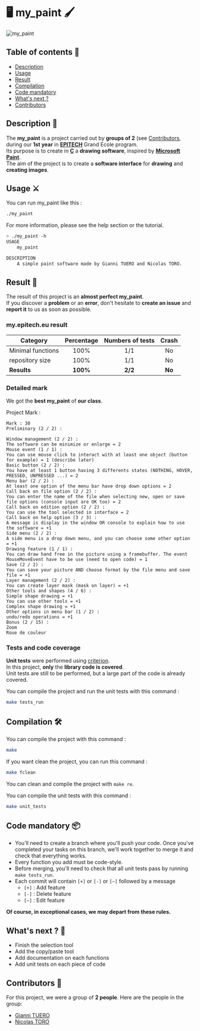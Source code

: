 # 🖥️ my_paint 🖌️

![my_paint](https://toro-nicolas.github.io/my_paint/preview.png)

## Table of contents 📑
- [Description](https://github.com/toro-nicolas/my_paint/blob/main/README.md#description-)
- [Usage](https://github.com/toro-nicolas/my_paint/blob/main/README.md#usage-%EF%B8%8F)
- [Result](https://github.com/toro-nicolas/my_paint/blob/main/README.md#result-)
- [Compilation](https://github.com/toro-nicolas/my_paint/blob/main/README.md#compilation-%EF%B8%8F)
- [Code mandatory](https://github.com/toro-nicolas/my_paint/blob/main/README.md#code-mandatory-)
- [What's next ?](https://github.com/toro-nicolas/my_paint/blob/main/README.md#whats-next--)
- [Contributors](https://github.com/toro-nicolas/my_paint/blob/main/README.md#contributors-)


## Description 📝
The **my_paint** is a project carried out by **groups of 2** (see [Contributors](https://github.com/toro-nicolas/my_paint/blob/main/README.md#contributors-), during our **1st year** in [**EPITECH**](https://www.epitech.eu/) Grand Ecole program.  
Its purpose is to create in [**C**](https://en.wikipedia.org/wiki/C_(programming_language)) a **drawing software**, inspired by [**Microsoft Paint**](https://en.wikipedia.org/wiki/Microsoft_Paint).  
The aim of the project is to create a **software interface** for **drawing** and **creating images**.


## Usage ⚔️
You can run my_paint like this :
```sh
./my_paint
```

For more information, please see the help section or the tutorial.
```sh
> ./my_paint -h
USAGE
    my_paint

DESCRIPTION
    A simple paint software made by Gianni TUERO and Nicolas TORO.
```


## Result 🚩
The result of this project is an **almost perfect my_paint**.  
If you discover a **problem** or an **error**, don't hesitate to **create an issue** and **report it** to us as soon as possible.


### my.epitech.eu result

| Category          | Percentage | Numbers of tests |  Crash   |
|-------------------|:----------:|:----------------:|:--------:|
| Minimal functions |    100%    |       1/1        |    No    |
| repository size   |    100%    |       1/1        |    No    |
| **Results**       |  **100%**  |     **2/2**      |  **No**  |


### Detailed mark
We got the **best my_paint** of **our class**.

Project Mark :
```
Mark : 30
Preliminary (2 / 2) :

Window management (2 / 2) :
The software can be minimize or enlarge = 2
Mouse event (1 / 1) :
You can use mouse click to interact with at least one object (button for example) = 1 (describe later)
Basic button (2 / 2) :
You have at least 1 button having 3 differents states (NOTHING, HOVER, PRESSED, UNPRESSED ...) = 2
Menu bar (2 / 2) :
At least one option of the menu bar have drop down options = 2
Call back on file option (2 / 2) :
You can enter the name of the file when selecting new, open or save file options (console input are OK too) = 2
Call back on edition option (2 / 2) :
You can use the tool selected in interface = 2
Call back on help option (3 / 3) :
A message is display in the window OR console to explain how to use the software = +1
Side menu (2 / 2) :
A side menu is a drop down menu, and you can choose some other option = +1
Drawing feature (1 / 1) :
You can draw hand free in the picture using a framebuffer. The event MouseMoveEvent have to be use (need to open code) = 1
Save (2 / 2) :
You can save your picture AND choose format by the file menu and save file = +1
Layer management (2 / 2) :
You can create layer mask (mask on layer) = +1
Other tools and shapes (4 / 6) :
Simple shape drawing = +1
You can use other tools = +1
Complex shape drawing = +1
Other options in menu bar (1 / 2) :
undo/redo operations = +1
Bonus (2 / 15) :
Zoom
Roue de couleur
```


### Tests and code coverage
**Unit tests** were performed using [criterion](https://criterion.readthedocs.io/en/master/intro.html).  
In this project, **only** the **library code is covered**.  
Unit tests are still to be performed, but a large part of the code is already covered.  

You can compile the project and run the unit tests with this command :
```sh
make tests_run
```


## Compilation 🛠️
You can compile the project with this command :
```sh
make
```

If you want clean the project, you can run this command :
```sh
make fclean
```

You can clean and compile the project with ```make re```.    

You can compile the unit tests with this command :
```sh
make unit_tests
```


## Code mandatory 📦
- You'll need to create a branch where you'll push your code. Once you've completed your tasks on this branch, we'll work together to merge it and check that everything works.
- Every function you add must be code-style.
- Before merging, you'll need to check that all unit tests pass by running ```make tests_run```.
- Each commit will contain ```[+]``` or ```[-]``` or ```[~]``` followed by a message
    - ```[+]``` : Add feature
    - ```[-]``` : Delete feature
    - ```[~]``` : Edit feature

**Of course, in exceptional cases, we may depart from these rules.**


## What's next ? 🚀
- Finish the selection tool
- Add the copy/paste tool
- Add documentation on each functions
- Add unit tests on each piece of code


## Contributors 👥
For this project, we were a group of **2 people**. Here are the people in the group:
- [Gianni TUERO](https://github.com/xJundo)
- [Nicolas TORO](https://github.com/toro-nicolas)
